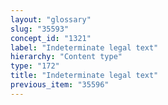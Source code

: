 ```yaml
---
layout: "glossary"
slug: "35593"
concept_id: "1321"
label: "Indeterminate legal text"
hierarchy: "Content type"
type: "172"
title: "Indeterminate legal text"
previous_item: "35596"
---
```

